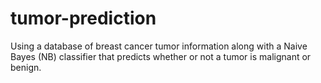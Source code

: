 # tumor-prediction
Using a database of breast cancer tumor information along with a Naive Bayes (NB) classifier that predicts whether or not a tumor is malignant or benign.
